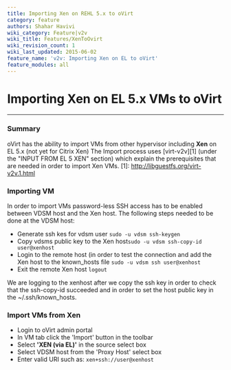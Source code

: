 ```yaml
---
title: Importing Xen on REHL 5.x to oVirt
category: feature
authors: Shahar Havivi
wiki_category: Feature|v2v
wiki_title: Features/XenToOvirt
wiki_revision_count: 1
wiki_last_updated: 2015-06-02
feature_name: 'v2v: Importing Xen on EL to oVirt'
feature_modules: all
---
```


# Importing Xen on EL 5.x VMs to oVirt
-----------------------------------------------------------
### Summary
oVirt has the ability to import VMs from other hypervisor including **Xen** on EL 5.x (not yet for Citrix Xen)
The Import process uses [virt-v2v][1] (under the "INPUT FROM EL 5 XEN" section) which explain the prerequisites that are needed in order to import Xen VMs.
[1]: http://libguestfs.org/virt-v2v.1.html

### Importing VM
In order to import VMs password-less SSH access has to be enabled between VDSM host and the Xen host.
The following steps needed to be done at the VDSM host:
- Generate ssh kes for vdsm user ```sudo -u vdsm ssh-keygen```
- Copy vdsms public key to the Xen host```sudo -u vdsm ssh-copy-id user@xenhost```
- Login to the remote host (in order to test the connection and add the Xen host to the known_hosts file ```sudo -u vdsm ssh user@xenhost```
- Exit the remote Xen host ```logout```

We are logging to the xenhost after we copy the ssh key in order to check that the ssh-copy-id succeeded and in order to set the host public key in the ~/.ssh/known_hosts.

### Import VMs from Xen
- Login to oVirt admin portal
- In VM tab click the 'Import' button in the toolbar
- Select **'XEN (via EL)'** in the source select box
- Select VDSM host from the 'Proxy Host' select box
- Enter valid URI such as: ```xen+ssh://user@xenhost```
